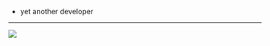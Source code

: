 - yet another developer
<!---
tarikbayer/tarikbayer is a ✨ special ✨ repository because its `README.md` (this file) appears on your GitHub profile.
You can click the Preview link to take a look at your changes.
--->
************************
<img align="left" src="https://github-readme-stats.vercel.app/api/top-langs/?username=tarikbayer&layout=compact&title_color=ffffff&text_color=c9cacc&icon_color=2bbc8a&bg_color=1d1f21" />
